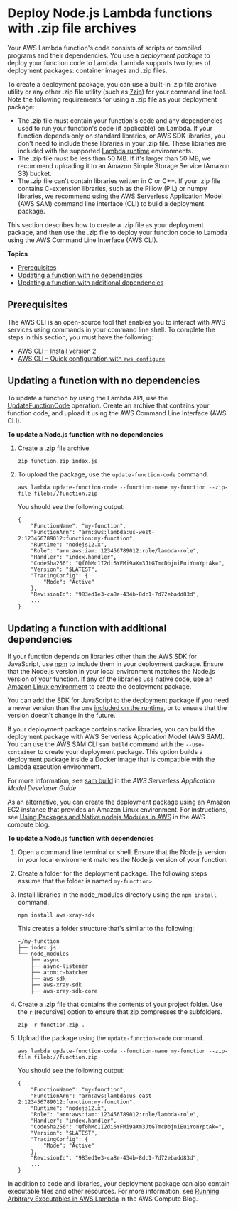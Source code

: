# Deploy Node\.js Lambda functions with \.zip file archives<a name="nodejs-package"></a>

Your AWS Lambda function's code consists of scripts or compiled programs and their dependencies\. You use a *deployment package* to deploy your function code to Lambda\. Lambda supports two types of deployment packages: container images and \.zip files\.

To create a deployment package, you can use a built\-in \.zip file archive utility or any other \.zip file utility \(such as [7zip](https://www.7-zip.org/download.html)\) for your command line tool\. Note the following requirements for using a \.zip file as your deployment package:
+ The \.zip file must contain your function's code and any dependencies used to run your function's code \(if applicable\) on Lambda\. If your function depends only on standard libraries, or AWS SDK libraries, you don't need to include these libraries in your \.zip file\. These libraries are included with the supported [Lambda runtime](lambda-runtimes.md) environments\.
+ The \.zip file must be less than 50 MB\. If it's larger than 50 MB, we recommend uploading it to an Amazon Simple Storage Service \(Amazon S3\) bucket\.
+ The \.zip file can't contain libraries written in C or C\+\+\. If your \.zip file contains C\-extension libraries, such as the Pillow \(PIL\) or numpy libraries, we recommend using the AWS Serverless Application Model \(AWS SAM\) command line interface \(CLI\) to build a deployment package\.

This section describes how to create a \.zip file as your deployment package, and then use the \.zip file to deploy your function code to Lambda using the AWS Command Line Interface \(AWS CLI\)\.

**Topics**
+ [Prerequisites](#node-package-prereqs)
+ [Updating a function with no dependencies](#nodejs-package-codeonly)
+ [Updating a function with additional dependencies](#nodejs-package-dependencies)

## Prerequisites<a name="node-package-prereqs"></a>

The AWS CLI is an open\-source tool that enables you to interact with AWS services using commands in your command line shell\. To complete the steps in this section, you must have the following:
+ [AWS CLI – Install version 2](https://docs.aws.amazon.com/cli/latest/userguide/install-cliv2.html)
+ [AWS CLI – Quick configuration with `aws configure`](https://docs.aws.amazon.com/cli/latest/userguide/cli-chap-configure.html)

## Updating a function with no dependencies<a name="nodejs-package-codeonly"></a>

To update a function by using the Lambda API, use the [UpdateFunctionCode](API_UpdateFunctionCode.md) operation\. Create an archive that contains your function code, and upload it using the AWS Command Line Interface \(AWS CLI\)\.

**To update a Node\.js function with no dependencies**

1. Create a \.zip file archive\.

   ```
   zip function.zip index.js
   ```

1. To upload the package, use the `update-function-code` command\.

   ```
   aws lambda update-function-code --function-name my-function --zip-file fileb://function.zip
   ```

   You should see the following output:

   ```
   {
       "FunctionName": "my-function",
       "FunctionArn": "arn:aws:lambda:us-west-2:123456789012:function:my-function",
       "Runtime": "nodejs12.x",
       "Role": "arn:aws:iam::123456789012:role/lambda-role",
       "Handler": "index.handler",
       "CodeSha256": "Qf0hMc1I2di6YFMi9aXm3JtGTmcDbjniEuiYonYptAk=",
       "Version": "$LATEST",
       "TracingConfig": {
           "Mode": "Active"
       },
       "RevisionId": "983ed1e3-ca8e-434b-8dc1-7d72ebadd83d",
       ...
   }
   ```

## Updating a function with additional dependencies<a name="nodejs-package-dependencies"></a>

If your function depends on libraries other than the AWS SDK for JavaScript, use [npm](https://www.npmjs.com/) to include them in your deployment package\. Ensure that the Node\.js version in your local environment matches the Node\.js version of your function\. If any of the libraries use native code, [use an Amazon Linux environment](http://aws.amazon.com/blogs/compute/nodejs-packages-in-lambda/) to create the deployment package\.

You can add the SDK for JavaScript to the deployment package if you need a newer version than the one [included on the runtime](lambda-nodejs.md), or to ensure that the version doesn't change in the future\.

If your deployment package contains native libraries, you can build the deployment package with AWS Serverless Application Model \(AWS SAM\)\. You can use the AWS SAM CLI `sam build` command with the `--use-container` to create your deployment package\. This option builds a deployment package inside a Docker image that is compatible with the Lambda execution environment\. 

For more information, see [sam build](https://docs.aws.amazon.com/serverless-application-model/latest/developerguide/sam-cli-command-reference-sam-build.html) in the *AWS Serverless Application Model Developer Guide*\.

As an alternative, you can create the deployment package using an Amazon EC2 instance that provides an Amazon Linux environment\. For instructions, see [Using Packages and Native nodejs Modules in AWS](http://aws.amazon.com/blogs/compute/nodejs-packages-in-lambda/) in the AWS compute blog\. 

**To update a Node\.js function with dependencies**

1. Open a command line terminal or shell\. Ensure that the Node\.js version in your local environment matches the Node\.js version of your function\.

1. Create a folder for the deployment package\. The following steps assume that the folder is named `my-function>`\.

1. Install libraries in the node\_modules directory using the `npm install` command\.

   ```
   npm install aws-xray-sdk
   ```

   This creates a folder structure that's similar to the following:

   ```
   ~/my-function
   ├── index.js
   └── node_modules
       ├── async
       ├── async-listener
       ├── atomic-batcher
       ├── aws-sdk
       ├── aws-xray-sdk
       ├── aws-xray-sdk-core
   ```

1. Create a \.zip file that contains the contents of your project folder\. Use the `r` \(recursive\) option to ensure that zip compresses the subfolders\.

   ```
   zip -r function.zip .
   ```

1. Upload the package using the `update-function-code` command\.

   ```
   aws lambda update-function-code --function-name my-function --zip-file fileb://function.zip
   ```

   You should see the following output:

   ```
   {
       "FunctionName": "my-function",
       "FunctionArn": "arn:aws:lambda:us-east-2:123456789012:function:my-function",
       "Runtime": "nodejs12.x",
       "Role": "arn:aws:iam::123456789012:role/lambda-role",
       "Handler": "index.handler",
       "CodeSha256": "Qf0hMc1I2di6YFMi9aXm3JtGTmcDbjniEuiYonYptAk=",
       "Version": "$LATEST",
       "TracingConfig": {
           "Mode": "Active"
       },
       "RevisionId": "983ed1e3-ca8e-434b-8dc1-7d72ebadd83d",
       ...
   }
   ```

In addition to code and libraries, your deployment package can also contain executable files and other resources\. For more information, see [Running Arbitrary Executables in AWS Lambda](http://aws.amazon.com/blogs/compute/running-executables-in-aws-lambda/) in the AWS Compute Blog\.